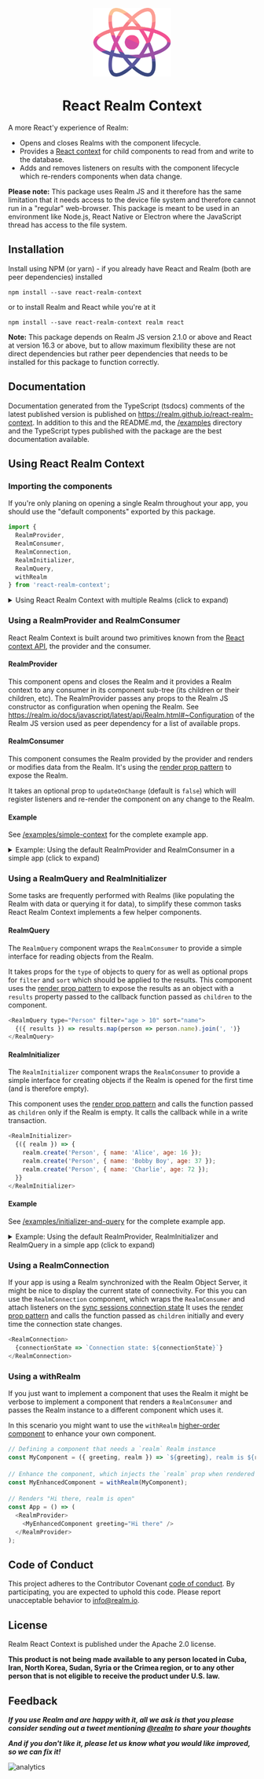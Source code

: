 <p align="center">
  <img height="140" src="https://github.com/realm/react-realm-context/raw/master/docs/logo.svg?sanitize=true" alt="React Realm Context"/>
</p>

<h1 align="center">
  React Realm Context
</h1>

A more React'y experience of Realm:

- Opens and closes Realms with the component lifecycle.
- Provides a [React context](https://reactjs.org/docs/context.html) for child components to read from and write to the
  database.
- Adds and removes listeners on results with the component lifecycle which re-renders components when data change.

**Please note:** This package uses Realm JS and it therefore has the same limitation that it needs access to the device
file system and therefore cannot run in a "regular" web-browser. This package is meant to be used in an environment like
Node.js, React Native or Electron where the JavaScript thread has access to the file system.

## Installation

Install using NPM (or yarn) - if you already have React and Realm (both are peer dependencies) installed

    npm install --save react-realm-context

or to install Realm and React while you're at it

    npm install --save react-realm-context realm react

**Note:** This package depends on Realm JS version 2.1.0 or above and React at version 16.3 or above, but to allow
maximum flexibility these are not direct dependencies but rather peer dependencies that needs to be installed for this
package to function correctly.

## Documentation

Documentation generated from the TypeScript (tsdocs) comments of the latest published version is published on
https://realm.github.io/react-realm-context. In addition to this and the README.md, the
[/examples](https://github.com/realm/react-realm-context/tree/master/examples) directory and the TypeScript types
published with the package are the best documentation available.

## Using React Realm Context

### Importing the components

If you're only planing on opening a single Realm throughout your app, you should use the "default components" exported
by this package.

```javascript
import {
  RealmProvider,
  RealmConsumer,
  RealmConnection,
  RealmInitializer,
  RealmQuery,
  withRealm
} from 'react-realm-context';
```

<details>
<summary>Using React Realm Context with multiple Realms (click to expand)</summary>

If you're planning on opening multiple Realms within the same app, you should create a context (calling
`createRealmContext`) for every Realm that you plan on accessing.

It's a good pattern to wrap the creation of the context in its own module and export the newly created components from
that, renaming the components.

```javascript
// MyRealm.js

import { createRealmContext } from 'react-realm-context';
// Create the Realm context components
const {
  RealmProvider,
  RealmConsumer,
  RealmConnection,
  RealmInitializer,
  RealmQuery,
  withRealm
} = createRealmContext();
// Export the components renamed
export {
  RealmProvider as MyRealmProvider,
  RealmConsumer as MyRealmConsumer,
  RealmConnection as MyRealmConnection,
  RealmInitializer as MyRealmInitializer,
  RealmQuery as MyRealmQuery,
  withRealm as withMyRealm,
}
```

It's also a good pattern to define and export the schema used in the particular Realm from here, or even better, create
a functional component wrapping the newly created `RealmProvider` with the logic needed to open the Realm:

```javascript
// MyRealm.js

// Instead of "RealmProvider as MyRealmProvider".
// Create a MyRealmProvider component wrapping the newly created context provider.
const schema = [ /* Your Realm schema goes here ... */ ];
export const MyRealmProvider = ({ children }) => (
  <RealmProvider schema={schema}>
    {children}
  </RealmProvider>
);
```

If you're using TypeScript, the `MyRealm.ts` would be a great place to export the types used in the schema too.
</details>

### Using a RealmProvider and RealmConsumer

React Realm Context is built around two primitives known from the
[React context API](https://reactjs.org/docs/context.html), the provider and the consumer.

#### RealmProvider

This component opens and closes the Realm and it provides a Realm context to any consumer in its component sub-tree
(its children or their children, etc). The RealmProvider passes any props to the Realm JS constructor as configuration
when opening the Realm. See https://realm.io/docs/javascript/latest/api/Realm.html#~Configuration of the Realm JS
version used as peer dependency for a list of available props.

#### RealmConsumer

This component consumes the Realm provided by the provider and renders or modifies data from the Realm. It's using the
[render prop pattern](https://reactjs.org/docs/render-props.html#using-props-other-than-render) to expose the Realm.

It takes an optional prop to `updateOnChange` (default is `false`) which will register listeners and re-render the
component on any change to the Realm.

#### Example

See [/examples/simple-context](https://github.com/realm/react-realm-context/tree/master/examples/simple-context) for the
complete example app.

<details>
<summary>Example: Using the default RealmProvider and RealmConsumer in a simple app (click to expand)</summary>

```javascript
import React, { Component } from 'react';
import { RealmProvider } from 'react-realm-context';

import { SomeDeeplyNestedComponent } from './SomeDeeplyNestedComponent';

export const App = () => (
  <RealmProvider schema={[{ name: 'Person', properties: { name: 'string' } }]}>
    <SomeDeeplyNestedComponent />
  </RealmProvider>
);
```

```javascript
// SomeDeeplyNestedComponent.js

import React, { Component } from 'react';
import { RealmConsumer } from 'react-realm-context';

export const SomeDeeplyNestedComponent = () => (
  <RealmConsumer>
    {({ realm }) => {
      if (realm.empty) {
        realm.write(() => {
          realm.create('Person', { name: 'John Doe' });
        });
      }
      return realm.objects('Person').map(person => person.name).join(', ');
    }}
  </RealmConsumer>
);
```

This will open the default local Realm using the default `RealmProvider` exported by the package and pass the open Realm
to any (potentially deeply nested) `RealmConsumer`s in its component sub-tree.
</details>

### Using a RealmQuery and RealmInitializer

Some tasks are frequently performed with Realms (like populating the Realm with data or querying it for data), to
simplify these common tasks React Realm Context implements a few helper components.

#### RealmQuery

The `RealmQuery` component wraps the `RealmConsumer` to provide a simple interface for reading objects from the Realm.

It takes props for the `type` of objects to query for as well as optional props for `filter` and `sort` which should be
applied to the results. This component uses the
[render prop pattern](https://reactjs.org/docs/render-props.html#using-props-other-than-render) to expose the results as
an object with a `results` property passed to the callback function passed as `children` to the component.


```javascript
<RealmQuery type="Person" filter="age > 10" sort="name">
  {({ results }) => results.map(person => person.name).join(', ')}
</RealmQuery>
```

#### RealmInitializer

The `RealmInitializer` component wraps the `RealmConsumer` to provide a simple interface for creating objects if the
Realm is opened for the first time (and is therefore empty).

This component uses the
[render prop pattern](https://reactjs.org/docs/render-props.html#using-props-other-than-render) and calls the function
passed as `children` only if the Realm is empty. It calls the callback while in a write transaction.

```javascript
<RealmInitializer>
  {({ realm }) => {
    realm.create('Person', { name: 'Alice', age: 16 });
    realm.create('Person', { name: 'Bobby Boy', age: 37 });
    realm.create('Person', { name: 'Charlie', age: 72 });
  }}
</RealmInitializer>
```

#### Example

See [/examples/initializer-and-query](https://github.com/realm/react-realm-context/tree/master/examples/initializer-and-query)
for the complete example app.

<details>
<summary>Example: Using the default RealmProvider, RealmInitializer and RealmQuery in a simple app (click to expand)</summary>
```javascript
import React, { Component } from 'react';
import { RealmProvider } from 'react-realm-context';

import { SomeDeeplyNestedComponent } from './SomeDeeplyNestedComponent';

export const App = () => (
  <RealmProvider schema={[{ name: 'Person', properties: { name: 'string' } }]}>
    <RealmInitializer>
      {({ realm }) => {
        realm.create('Person', { name: 'John Doe' });
      }}
    </RealmInitializer>
    <SomeDeeplyNestedComponent />
  </RealmProvider>
);
```

```javascript
// SomeDeeplyNestedComponent.js

import React, { Component } from 'react';
import { RealmQuery } from 'react-realm-context';

export const SomeDeeplyNestedComponent = () => (
  <RealmQuery type="Person">
    {({ results }) => results.map(person => person.name).join(', ')}
  </RealmQuery>
);
```

This will open the default local Realm using the default `RealmProvider`, use the `RealmInitializer` to create a person
named "John Doe" if no data exists and use the `RealmQuery` to render the persons names.
</details>

### Using a RealmConnection

If your app is using a Realm synchronized with the Realm Object Server, it might be nice to display the current state
of connectivity. For this you can use the `RealmConnection` component, which wraps the `RealmConsumer` and attach
listeners on the
[sync sessions connection state](https://realm.io/docs/javascript/latest/api/Realm.Sync.Session.html#connectionState)
It uses the [render prop pattern](https://reactjs.org/docs/render-props.html#using-props-other-than-render) and calls
the function passed as `children` initially and every time the connection state changes.

```javascript
<RealmConnection>
  {connectionState => `Connection state: ${connectionState}`}
</RealmConnection>
```

### Using a withRealm

If you just want to implement a component that uses the Realm it might be verbose to implement a component that renders
a `RealmConsumer` and passes the Realm instance to a different component which uses it.

In this scenario you might want to use the `withRealm`
[higher-order component](https://reactjs.org/docs/higher-order-components.html) to enhance your own component.

```javascript
// Defining a component that needs a `realm` Realm instance
const MyComponent = ({ greeting, realm }) => `${greeting}, realm is ${realm.isClosed ? 'closed' : 'open'}`;

// Enhance the component, which injects the `realm` prop when rendered
const MyEnhancedComponent = withRealm(MyComponent);

// Renders "Hi there, realm is open"
const App = () => (
  <RealmProvider>
    <MyEnhancedComponent greeting="Hi there" />
  </RealmProvider>
);
```

## Code of Conduct

This project adheres to the Contributor Covenant [code of conduct](https://realm.io/conduct/).
By participating, you are expected to uphold this code. Please report unacceptable behavior to [info@realm.io](mailto:info+conduct@realm.io).

## License

Realm React Context is published under the Apache 2.0 license.

**This product is not being made available to any person located in Cuba, Iran,
North Korea, Sudan, Syria or the Crimea region, or to any other person that is
not eligible to receive the product under U.S. law.**

## Feedback

**_If you use Realm and are happy with it, all we ask is that you please consider sending out a tweet mentioning [@realm](https://twitter.com/realm) to share your thoughts_**

**_And if you don't like it, please let us know what you would like improved, so we can fix it!_**

![analytics](https://ga-beacon.appspot.com/UA-50247013-2/react-realm-context/README?pixel)
